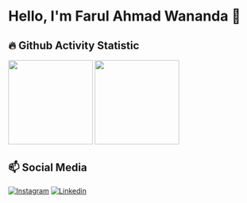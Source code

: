 # Hello, I'm Farul Ahmad Wananda 👋

## 🔥 Github Activity Statistic

<div>
<img height="170" src="https://github-readme-stats.vercel.app/api?username=farulwananda&show_icons=true&theme=tokyonight&count_private=true&locale=en"  />
<img height="170" src="https://github-readme-stats.vercel.app/api/top-langs/?username=farulwananda&layout=compact&theme=tokyonight&hide=java&langs_count=6"  />
</div>

## 📫 Social Media

[![Instagram](https://img.shields.io/badge/Instagram-E4405F?style=for-the-badge&logo=instagram&logoColor=white)](https://www.instagram.com/farulwananda/)
[![Linkedin](https://img.shields.io/badge/LinkedIn-0077B5?style=for-the-badge&logo=linkedin&logoColor=white)](https://www.linkedin.com/in/farulwananda/)
